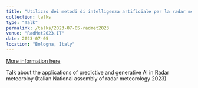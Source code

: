 ```yaml
---
title: "Utilizzo dei metodi di intelligenza artificiale per la radar meteorologia"
collection: talks
type: "Talk"
permalink: /talks/2023-07-05-radmet2023
venue: "RadMet2023.IT"
date: 2023-07-05
location: "Bologna, Italy"
---
```


[More information here](https://youtu.be/RBC70b_5d5Q?t=11432)

Talk about the applications of predictive and generative AI in Radar meteoroloy (Italian National assembly of radar meteorology 2023)

